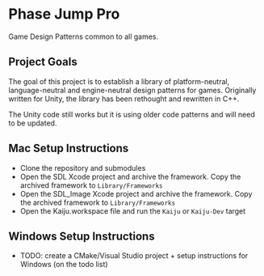 # Phase Jump Pro
Game Design Patterns common to all games.

## Project Goals
The goal of this project is to establish a library of platform-neutral, language-neutral and engine-neutral design patterns for games. Originally written for Unity, the library has been rethought and rewritten in C++.

The Unity code still works but it is using older code patterns and will need to be updated.

## Mac Setup Instructions
- Clone the repository and submodules
- Open the SDL Xcode project and archive the framework. Copy the archived framework to `Library/Frameworks`
- Open the SDL_Image Xcode project and archive the framework. Copy the archived framework to `Library/Frameworks`
- Open the Kaiju.workspace file and run the `Kaiju` or `Kaiju-Dev` target

## Windows Setup Instructions
- TODO: create a CMake/Visual Studio project + setup instructions for Windows (on the todo list)
